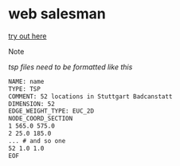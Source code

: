 # web salesman

[try out here](https://yungztrunks.github.io/web-salesman/)

> [!NOTE]
> _tsp files need to be formatted like this_

```txt
NAME: name
TYPE: TSP
COMMENT: 52 locations in Stuttgart Badcanstatt
DIMENSION: 52
EDGE_WEIGHT_TYPE: EUC_2D
NODE_COORD_SECTION
1 565.0 575.0
2 25.0 185.0
... # and so one
52 1.0 1.0
EOF
```
